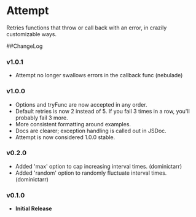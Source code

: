 # Attempt
Retries functions that throw or call back with an error, in crazily
customizable ways.

##ChangeLog

### v1.0.1
- Attempt no longer swallows errors in the callback func (nebulade)

### v1.0.0
- Options and tryFunc are now accepted in any order.
- Default retries is now 2 instead of 5.  If you fail 3 times in a row, you'll probably fail 3 more.
- More consistent formatting around examples.
- Docs are clearer; exception handling is called out in JSDoc.
- Attempt is now considered 1.0.0 stable.

### v0.2.0
- Added 'max' option to cap increasing interval times. (dominictarr)
- Added 'random' option to randomly fluctuate interval times. (dominictarr)

### v0.1.0
- **Initial Release**